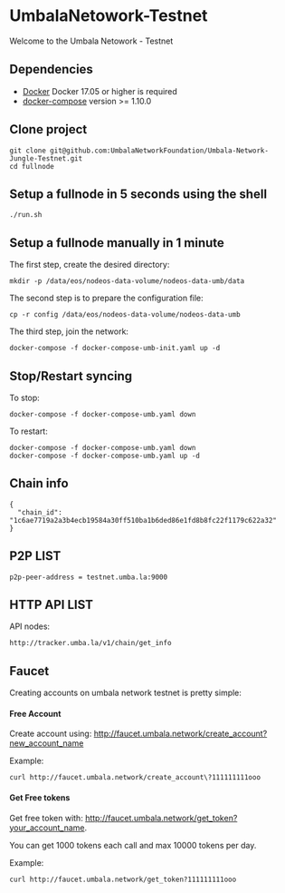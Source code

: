 # UmbalaNetowork-Testnet

Welcome to the Umbala Netowork - Testnet

## Dependencies

- [Docker](https://docs.docker.com) Docker 17.05 or higher is required
- [docker-compose](https://docs.docker.com/compose/) version >= 1.10.0

## Clone project

```
git clone git@github.com:UmbalaNetworkFoundation/Umbala-Network-Jungle-Testnet.git
cd fullnode
```

## Setup a fullnode in 5 seconds using the shell

```
./run.sh
```

## Setup a fullnode manually in 1 minute

The first step, create the desired directory:

```
mkdir -p /data/eos/nodeos-data-volume/nodeos-data-umb/data
```

The second step is to prepare the configuration file:

```
cp -r config /data/eos/nodeos-data-volume/nodeos-data-umb
```

The third step, join the network:

```
docker-compose -f docker-compose-umb-init.yaml up -d
```

## Stop/Restart syncing

To stop:

```
docker-compose -f docker-compose-umb.yaml down
```

To restart:

```
docker-compose -f docker-compose-umb.yaml down
docker-compose -f docker-compose-umb.yaml up -d
```
## Chain info

```
{
  "chain_id": "1c6ae7719a2a3b4ecb19584a30ff510ba1b6ded86e1fd8b8fc22f1179c622a32"
}
```

## P2P LIST

```
p2p-peer-address = testnet.umba.la:9000
```

## HTTP API LIST

API nodes:
```
http://tracker.umba.la/v1/chain/get_info
```

## Faucet

Creating accounts on umbala network testnet is pretty simple:

#### Free Account
Create account using: http://faucet.umbala.network/create_account?new_account_name

Example:
```
curl http://faucet.umbala.network/create_account\?111111111ooo
```


#### Get Free tokens
Get free token with: http://faucet.umbala.network/get_token?your_account_name.   

You can get 1000 tokens each call and max 10000 tokens per day.  

Example:
``` 
curl http://faucet.umbala.network/get_token?111111111ooo
```